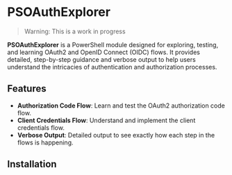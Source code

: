 # PSOAuthExplorer

> Warning: This is a work in progress

**PSOAuthExplorer** is a PowerShell module designed for exploring, testing, and learning OAuth2 and OpenID Connect (OIDC) flows. It provides detailed, step-by-step guidance and verbose output to help users understand the intricacies of authentication and authorization processes.

## Features

- **Authorization Code Flow**: Learn and test the OAuth2 authorization code flow.
- **Client Credentials Flow**: Understand and implement the client credentials flow.
- **Verbose Output**: Detailed output to see exactly how each step in the flows is happening.

## Installation
